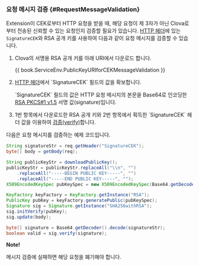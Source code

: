 <!-- Note! This content includes shared parts. Therefore, when you update this, you should beware of synchronization. -->

### 요청 메시지 검증 {#RequestMessageValidation}

<!-- Start of shared content: CEKRequestMessageValidation -->

Extension이 CEK로부터 HTTP 요청을 받을 때, 해당 요청이 제 3자가 아닌 Clova로부터 전송된 신뢰할 수 있는 요청인지 검증할 필요가 있습니다. [HTTP 헤더](/Develop/References/CEK_API.md#HTTPHeader)에 있는 `SignatureCEK`와 RSA 공개 키를 사용하여 다음과 같이 요청 메시지를 검증할 수 있습니다.

<ol>
  <li><p>Clova의 서명용 RSA 공개 키를 아래 URI에서 다운로드 합니다.</p>
<p>{{ book.ServiceEnv.PublicKeyURIforCEKMessageValidation }}</p></li>
  <li><p><a href="/Develop/References/CEK_API.md#HTTPHeader">HTTP 헤더</a>에서 `SignatureCEK` 필드의 값을 확보합니다.</p><p>`SignatureCEK` 필드의 값은 HTTP 요청 메시지의 본문을 Base64로 인코딩한 <a href="https://tools.ietf.org/html/rfc3447" target="_blank">RSA PKCS#1 v1.5</a> 서명 값(signature)입니다.</p></li>
  <li>1번 항목에서 다운로드한 RSA 공개 키와 2번 항목에서 획득한 `SignatureCEK` 헤더 값을 이용하여 <a href="https://tools.ietf.org/html/rfc3447#section-5.2" target="_blank">검증(verify)</a>합니다.</li>
</ol>

다음은 요청 메시지를 검증하는 예제 코드입니다.
```java
String signatureStr = req.getHeader("SignatureCEK");
byte[] body = getBody(req);

String publicKeyStr = downloadPublicKey();
publicKeyStr = publicKeyStr.replaceAll("\\n", "")
    .replaceAll("-----BEGIN PUBLIC KEY-----", "")
    .replaceAll("-----END PUBLIC KEY-----", "");
X509EncodedKeySpec pubKeySpec = new X509EncodedKeySpec(Base64.getDecoder().decode(publicKeyStr));

KeyFactory keyFactory = KeyFactory.getInstance("RSA");
PublicKey pubKey = keyFactory.generatePublic(pubKeySpec);
Signature sig = Signature.getInstance("SHA256withRSA");
sig.initVerify(pubKey);
sig.update(body);

byte[] signature = Base64.getDecoder().decode(signatureStr);
boolean valid = sig.verify(signature);
```

<div class="note">
  <p><strong>Note!</strong></p>
  <p>메시지 검증에 실패하면 해당 요청을 폐기해야 합니다.</p>
</div>

<!-- End of shared content -->
